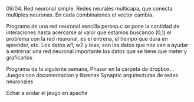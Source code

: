 09/04. Red neuronal simple. 
Redes neurales multicapa, que conecta multiples neuronas. 
En cada combinaiones el vector cambia. 

Programa de una red neuronal sencilla persep.c
se pone la cantidad de interaciones hasta acercarse al valor que estamos buscando (0,1)
el problema con la red neuronal, es el entrena, el tiempo que dura en aprender, etc.
Los datos w1, w2 y bias, son los datos que nos van a ayudar a entrenar una red neuronal 
importante los datos que se tiene que meter y graficarlos 

Programa de la siguiente semana, Phaser en la carpeta de dropbox... Juegos con documentacion y librerias 
Synaptic arquitecturas de redes neuronales

Echar a andar el jeugo en apache 